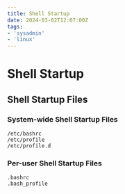```yaml
---
title: Shell Startup
date: 2024-03-02T12:07:00Z
tags:
- 'sysadmin'
- 'linux'
---
```


# Shell Startup

## Shell Startup Files

### System-wide Shell Startup Files

```
/etc/bashrc
/etc/profile
/etc/profile.d
```

### Per-user Shell Startup Files

```
.bashrc
.bash_profile
```

